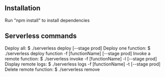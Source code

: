 Installation
-------------
Run "npm install" to install dependencies

Serverless commands
-------------
Deploy all: $ ./serverless deploy [--stage prod]
Deploy one function: $ ./serverless deploy function -f [functionName] [--stage prod]
Invoke a remote function: $ ./serverless invoke -f [functionName] -l [--stage prod]
Display remote logs: $ ./serverless logs -f [functionName] -t [--stage prod]
Delete remote function: $ ./serverless remove
